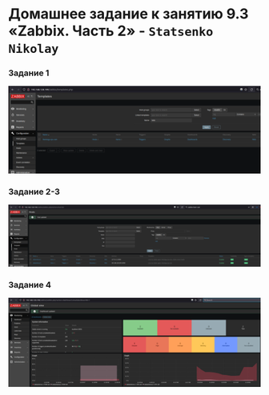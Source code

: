 # Домашнее задание к занятию 9.3 «Zabbix. Часть 2» - `Statsenko Nikolay`

### Задание 1

![Task1](https://raw.githubusercontent.com/Pookson/sys-pattern-homework/main/img/9.3/zabbix2_task1.png)

### Задание 2-3

![Task2-3](https://raw.githubusercontent.com/Pookson/sys-pattern-homework/main/img/9.3/zabbix2_task23.png)

### Задание 4

![Task4](https://raw.githubusercontent.com/Pookson/sys-pattern-homework/main/img/9.3/zabbix2_task4.png)

